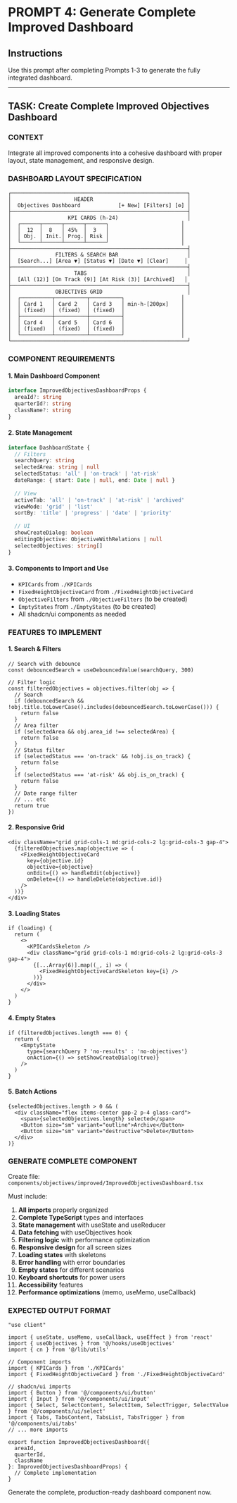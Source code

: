 # PROMPT 4: Generate Complete Improved Dashboard

## Instructions
Use this prompt after completing Prompts 1-3 to generate the fully integrated dashboard.

---

## TASK: Create Complete Improved Objectives Dashboard

### CONTEXT
Integrate all improved components into a cohesive dashboard with proper layout, state management, and responsive design.

### DASHBOARD LAYOUT SPECIFICATION
```
┌────────────────────────────────────────────────────────┐
│                    HEADER                              │
│  Objectives Dashboard            [+ New] [Filters] [⚙] │
├────────────────────────────────────────────────────────┤
│                  KPI CARDS (h-24)                      │
│  ┌──────┬──────┬──────┬──────┐                       │
│  │  12  │  8   │ 45%  │  3   │                       │
│  │ Obj. │ Init.│ Prog.│ Risk │                       │
│  └──────┴──────┴──────┴──────┘                       │
├────────────────────────────────────────────────────────┤
│              FILTERS & SEARCH BAR                      │
│  [Search...] [Area ▼] [Status ▼] [Date ▼] [Clear]     │
├────────────────────────────────────────────────────────┤
│                    TABS                                │
│  [All (12)] [On Track (9)] [At Risk (3)] [Archived]   │
├────────────────────────────────────────────────────────┤
│              OBJECTIVES GRID                           │
│  ┌──────────┬──────────┬──────────┐                  │
│  │ Card 1   │ Card 2   │ Card 3   │ min-h-[200px]    │
│  │ (fixed)  │ (fixed)  │ (fixed)  │                  │
│  ├──────────┼──────────┼──────────┤                  │
│  │ Card 4   │ Card 5   │ Card 6   │                  │
│  │ (fixed)  │ (fixed)  │ (fixed)  │                  │
│  └──────────┴──────────┴──────────┘                  │
└────────────────────────────────────────────────────────┘
```

### COMPONENT REQUIREMENTS

#### 1. Main Dashboard Component
```typescript
interface ImprovedObjectivesDashboardProps {
  areaId?: string
  quarterId?: string
  className?: string
}
```

#### 2. State Management
```typescript
interface DashboardState {
  // Filters
  searchQuery: string
  selectedArea: string | null
  selectedStatus: 'all' | 'on-track' | 'at-risk'
  dateRange: { start: Date | null, end: Date | null }
  
  // View
  activeTab: 'all' | 'on-track' | 'at-risk' | 'archived'
  viewMode: 'grid' | 'list'
  sortBy: 'title' | 'progress' | 'date' | 'priority'
  
  // UI
  showCreateDialog: boolean
  editingObjective: ObjectiveWithRelations | null
  selectedObjectives: string[]
}
```

#### 3. Components to Import and Use
- `KPICards` from `./KPICards`
- `FixedHeightObjectiveCard` from `./FixedHeightObjectiveCard`
- `ObjectiveFilters` from `./ObjectiveFilters` (to be created)
- `EmptyStates` from `./EmptyStates` (to be created)
- All shadcn/ui components as needed

### FEATURES TO IMPLEMENT

#### 1. Search & Filters
```tsx
// Search with debounce
const debouncedSearch = useDebouncedValue(searchQuery, 300)

// Filter logic
const filteredObjectives = objectives.filter(obj => {
  // Search
  if (debouncedSearch && !obj.title.toLowerCase().includes(debouncedSearch.toLowerCase())) {
    return false
  }
  // Area filter
  if (selectedArea && obj.area_id !== selectedArea) {
    return false
  }
  // Status filter
  if (selectedStatus === 'on-track' && !obj.is_on_track) {
    return false
  }
  if (selectedStatus === 'at-risk' && obj.is_on_track) {
    return false
  }
  // Date range filter
  // ... etc
  return true
})
```

#### 2. Responsive Grid
```tsx
<div className="grid grid-cols-1 md:grid-cols-2 lg:grid-cols-3 gap-4">
  {filteredObjectives.map(objective => (
    <FixedHeightObjectiveCard
      key={objective.id}
      objective={objective}
      onEdit={() => handleEdit(objective)}
      onDelete={() => handleDelete(objective.id)}
    />
  ))}
</div>
```

#### 3. Loading States
```tsx
if (loading) {
  return (
    <>
      <KPICardsSkeleton />
      <div className="grid grid-cols-1 md:grid-cols-2 lg:grid-cols-3 gap-4">
        {[...Array(6)].map((_, i) => (
          <FixedHeightObjectiveCardSkeleton key={i} />
        ))}
      </div>
    </>
  )
}
```

#### 4. Empty States
```tsx
if (filteredObjectives.length === 0) {
  return (
    <EmptyState
      type={searchQuery ? 'no-results' : 'no-objectives'}
      onAction={() => setShowCreateDialog(true)}
    />
  )
}
```

#### 5. Batch Actions
```tsx
{selectedObjectives.length > 0 && (
  <div className="flex items-center gap-2 p-4 glass-card">
    <span>{selectedObjectives.length} selected</span>
    <Button size="sm" variant="outline">Archive</Button>
    <Button size="sm" variant="destructive">Delete</Button>
  </div>
)}
```

### GENERATE COMPLETE COMPONENT

Create file: `components/objectives/improved/ImprovedObjectivesDashboard.tsx`

Must include:
1. **All imports** properly organized
2. **Complete TypeScript** types and interfaces
3. **State management** with useState and useReducer
4. **Data fetching** with useObjectives hook
5. **Filtering logic** with performance optimization
6. **Responsive design** for all screen sizes
7. **Loading states** with skeletons
8. **Error handling** with error boundaries
9. **Empty states** for different scenarios
10. **Keyboard shortcuts** for power users
11. **Accessibility** features
12. **Performance optimizations** (memo, useMemo, useCallback)

### EXPECTED OUTPUT FORMAT

```tsx
"use client"

import { useState, useMemo, useCallback, useEffect } from 'react'
import { useObjectives } from '@/hooks/useObjectives'
import { cn } from '@/lib/utils'

// Component imports
import { KPICards } from './KPICards'
import { FixedHeightObjectiveCard } from './FixedHeightObjectiveCard'

// shadcn/ui imports
import { Button } from '@/components/ui/button'
import { Input } from '@/components/ui/input'
import { Select, SelectContent, SelectItem, SelectTrigger, SelectValue } from '@/components/ui/select'
import { Tabs, TabsContent, TabsList, TabsTrigger } from '@/components/ui/tabs'
// ... more imports

export function ImprovedObjectivesDashboard({ 
  areaId, 
  quarterId, 
  className 
}: ImprovedObjectivesDashboardProps) {
  // Complete implementation
}
```

Generate the complete, production-ready dashboard component now.

